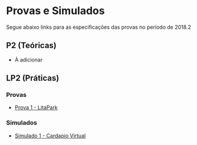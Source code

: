 # Provas e Simulados

Segue abaixo links para as especificações das provas no período de 2018.2

## P2 (Teóricas)

- À adicionar

## LP2 (Práticas)

### Provas

- [Prova 1 - LitaPark](https://goo.gl/ZMCiYR)

### Simulados

- [Simulado 1 - Cardapio Virtual]()